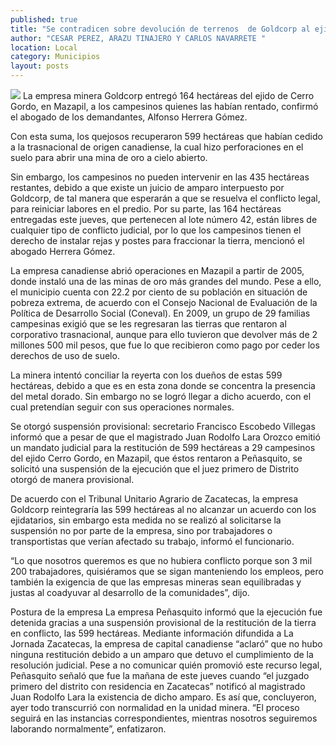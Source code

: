 ```yaml
---
published: true
title: "Se contradicen sobre devolución de terrenos  de Goldcorp al ejido Cerro Gordo, Mazapil"
author: "CESAR PEREZ, ARAZU TINAJERO Y CARLOS NAVARRETE "
location: Local
category: Municipios
layout: posts
---
```


![](http://i.imgur.com/Sf1T1Hmm.jpg)
La empresa minera Goldcorp entregó 164 hectáreas del ejido de Cerro Gordo, en Mazapil, a los campesinos quienes las habían rentado, confirmó el abogado de los demandantes, Alfonso Herrera Gómez.

Con esta suma, los quejosos recuperaron 599 hectáreas que habían cedido a la trasnacional de origen canadiense, la cual hizo perforaciones en el suelo para abrir una mina de oro a cielo abierto.

Sin embargo, los campesinos no pueden intervenir en las 435 hectáreas restantes, debido a que existe un juicio de amparo interpuesto por Goldcorp, de tal manera que esperarán a que se resuelva el conflicto legal, para reiniciar labores en el predio.
Por su parte, las 164 hectáreas entregadas este jueves, que pertenecen al lote número 42, están libres de cualquier tipo de conflicto judicial, por lo que los campesinos tienen el derecho de instalar rejas y postes para fraccionar la tierra, mencionó el abogado Herrera Gómez.

La empresa canadiense abrió operaciones en Mazapil a partir de 2005, donde instaló una de las minas de oro más grandes del mundo. Pese a ello, el municipio cuenta con 22.2 por ciento de su población en situación de pobreza extrema, de acuerdo con el Consejo Nacional de Evaluación de la Política de Desarrollo Social (Coneval).
En 2009, un grupo de 29 familias campesinas exigió que se les regresaran las tierras que rentaron al corporativo trasnacional, aunque para ello tuvieron que devolver más de 2 millones 500 mil pesos, que fue lo que recibieron como pago por ceder los derechos de uso de suelo.

La minera intentó conciliar la reyerta con los dueños de estas 599 hectáreas, debido a que es en esta zona donde se concentra la presencia del metal dorado. Sin embargo no se logró llegar a dicho acuerdo, con el cual pretendían seguir con sus operaciones normales.

Se otorgó suspensión 
provisional: secretario 
Francisco Escobedo Villegas informó que a pesar de que el magistrado Juan Rodolfo Lara Orozco emitió un mandato judicial para la restitución de 599 hectáreas a 29 campesinos del ejido Cerro Gordo, en Mazapil, que éstos rentaron a Peñasquito, se solicitó una suspensión de la ejecución que el juez primero de Distrito otorgó de manera provisional.

De acuerdo con el Tribunal Unitario Agrario de Zacatecas, la empresa Goldcorp reintegraría las 599 hectáreas al no alcanzar un acuerdo con los ejidatarios, sin embargo esta medida no se realizó al solicitarse la suspensión no por parte de la empresa, sino por trabajadores o transportistas que verían afectado su trabajo, informó el funcionario.

“Lo que nosotros queremos es que no hubiera conflicto porque son 3 mil 200 trabajadores, quisiéramos que se sigan manteniendo los empleos, pero también la exigencia de que las empresas mineras sean equilibradas y justas al coadyuvar al desarrollo de la comunidades”, dijo.

Postura de la empresa
La empresa Peñasquito informó que la ejecución fue detenida gracias a una suspensión provisional de la restitución de la tierra en conflicto, las 599 hectáreas.
Mediante información difundida a La Jornada Zacatecas, la empresa de capital canadiense “aclaró” que no hubo ninguna restitución debido a un amparo que detuvo el cumplimiento de la resolución judicial.
Pese a no comunicar quién promovió este recurso legal, Peñasquito señaló que fue la mañana de este jueves cuando “el juzgado primero del distrito con residencia en Zacatecas” notificó al magistrado Juan Rodolfo Lara la existencia de dicho amparo.
Es así que, concluyeron, ayer todo transcurrió con normalidad en la unidad minera. “El proceso seguirá en las instancias correspondientes, mientras nosotros seguiremos laborando normalmente”, enfatizaron.
